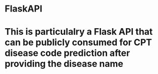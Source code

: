 # FlaskAPI
# This is particulalry a Flask API that can be publicly consumed for CPT disease code prediction after providing the disease name
